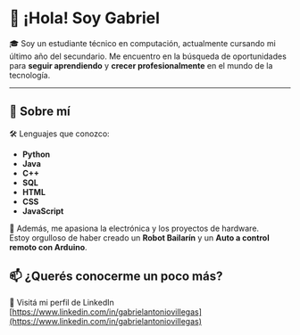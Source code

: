 # 👋 ¡Hola! Soy Gabriel

🎓 Soy un estudiante técnico en computación, actualmente cursando mi último año del secundario. Me encuentro en la búsqueda de oportunidades para **seguir aprendiendo** y **crecer profesionalmente** en el mundo de la tecnología.

---

## 🚀 Sobre mí

🛠️ Lenguajes que conozco:
- **Python**
- **Java**
- **C++**
- **SQL**
- **HTML**
- **CSS**
- **JavaScript**

🤖 Además, me apasiona la electrónica y los proyectos de hardware.  
Estoy orgulloso de haber creado un **Robot Bailarín** y un **Auto a control remoto con Arduino**.

## 📫 ¿Querés conocerme un poco más?

🔗 Visitá mi perfil de LinkedIn [https://www.linkedin.com/in/gabrielantoniovillegas](https://www.linkedin.com/in/gabrielantoniovillegas)


